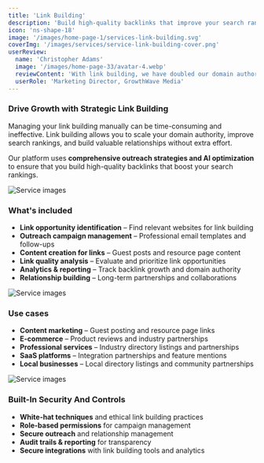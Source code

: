 ```yaml
---
title: 'Link Building'
description: 'Build high-quality backlinks that improve your search rankings and domain authority with strategic link building campaigns.'
icon: 'ns-shape-18'
image: '/images/home-page-1/services-link-building.svg'
coverImg: '/images/services/service-link-building-cover.png'
userReview:
  name: 'Christopher Adams'
  image: '/images/home-page-33/avatar-4.webp'
  reviewContent: 'With link building, we have doubled our domain authority while cutting outreach time in half. It has become a vital part of our growth strategy.'
  userRole: 'Marketing Director, GrowthWave Media'
---
```


### Drive Growth with Strategic Link Building

Managing your link building manually can be time-consuming and ineffective. Link building allows you to scale your domain authority, improve search rankings, and build valuable relationships without extra effort.

Our platform uses **comprehensive outreach strategies and AI optimization** to ensure that you build high-quality backlinks that boost your search rankings.

![Service images](/images/services/service-details-1.png)

### What's included

- **Link opportunity identification** – Find relevant websites for link building
- **Outreach campaign management** – Professional email templates and follow-ups
- **Content creation for links** – Guest posts and resource page content
- **Link quality analysis** – Evaluate and prioritize link opportunities
- **Analytics & reporting** – Track backlink growth and domain authority
- **Relationship building** – Long-term partnerships and collaborations

![Service images](/images/services/service-details-2.png)

### Use cases

- **Content marketing** – Guest posting and resource page links
- **E-commerce** – Product reviews and industry partnerships
- **Professional services** – Industry directory listings and partnerships
- **SaaS platforms** – Integration partnerships and feature mentions
- **Local businesses** – Local directory listings and community partnerships

![Service images](/images/services/service-details-3.jpg)

### Built-In Security And Controls

- **White-hat techniques** and ethical link building practices
- **Role-based permissions** for campaign management
- **Secure outreach** and relationship management
- **Audit trails & reporting** for transparency
- **Secure integrations** with link building tools and analytics
